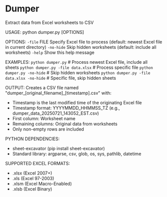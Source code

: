 # Dumper 

Extract data from Excel worksheets to CSV

USAGE:
    python dumper.py [OPTIONS]

OPTIONS:
    `-file` FILE          Specify Excel file to process (default: newest Excel file in current directory)
    `-no-hide`           Skip hidden worksheets (default: include all worksheets)
    `-help`              Show this help message

EXAMPLES:
    `python dumper.py`                    # Process newest Excel file, include all sheets
    `python dumper.py -file data.xlsx`    # Process specific file
    `python dumper.py -no-hide`           # Skip hidden worksheets
    `python dumper.py -file data.xlsx -no-hide`  # Specific file, skip hidden sheets

OUTPUT:
    Creates a CSV file named "dumper_[original_filename]_[timestamp].csv" with:
- Timestamp is the last modified time of the originating Excel file
- Timestamp format: YYYYMMDD_HHMMSS_TZ (e.g., dumper_data_20250721_143052_EST.csv)
- First column: Worksheet name
- Remaining columns: Original data from worksheets
- Only non-empty rows are included

PYTHON DEPENDENCIES:
- sheet-excavator  (pip install sheet-excavator)
- Standard library: argparse, csv, glob, os, sys, pathlib, datetime

SUPPORTED EXCEL FORMATS:
- .xlsx (Excel 2007+)
- .xls  (Excel 97-2003)
- .xlsm (Excel Macro-Enabled)
- .xlsb (Excel Binary)

